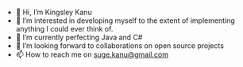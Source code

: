 - 👋 Hi, I’m Kingsley Kanu
- 👀 I’m interested in developing myself to the extent of implementing anything I could ever think of.
- 🌱 I’m currently perfecting Java and C#
- 💞️ I’m looking forward to collaborations on open source projects
- 📫 How to reach me on suge.kanu@gmail.com

<!---
CaptKay/CaptKay is a ✨ special ✨ repository because its `README.md` (this file) appears on your GitHub profile.
You can click the Preview link to take a look at your changes.
--->
